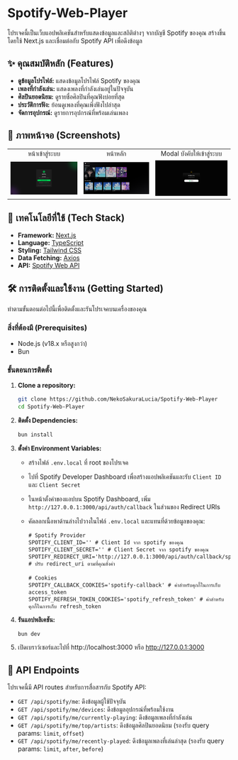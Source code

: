 # Spotify-Web-Player

โปรเจคนี้เป็นเว็บแอปพลิเคชันสำหรับแสดงข้อมูลและสถิติต่างๆ จากบัญชี Spotify ของคุณ สร้างขึ้นโดยใช้ Next.js และเชื่อมต่อกับ Spotify API เพื่อดึงข้อมูล

## ✨ คุณสมบัติหลัก (Features)

- **ดูข้อมูลโปรไฟล์:** แสดงข้อมูลโปรไฟล์ Spotify ของคุณ
- **เพลงที่กำลังเล่น:** แสดงเพลงที่กำลังเล่นอยู่ในปัจจุบัน
- **ศิลปินยอดนิยม:** ดูรายชื่อศิลปินที่คุณฟังบ่อยที่สุด
- **ประวัติการฟัง:** ย้อนดูเพลงที่คุณเพิ่งฟังไปล่าสุด
- **จัดการอุปกรณ์:** ดูรายการอุปกรณ์ที่พร้อมเล่นเพลง

## 📸 ภาพหน้าจอ (Screenshots)

<table>
  <tr>
    <td align="center">หน้าเข้าสู่ระบบ</td>
    <td align="center">หน้าหลัก</td>
    <td align="center">Modal บังคับให้เข้าสู่ระบบ</td>
  </tr>
  <tr>
    <td><img src="public/img/LoginPage.png" alt="หน้าเข้าสู่ระบบ" width="100%"></td>
    <td><img src="public/img/HomePage.png" alt="หน้าหลัก" width="100%"></td>
    <td><img src="public/img/AuthModal.png" alt="Modal ยืนยันตัวตน" width="100%"></td>
  </tr>
</table>

## 🚀 เทคโนโลยีที่ใช้ (Tech Stack)

- **Framework:** [Next.js](https://nextjs.org/)
- **Language:** [TypeScript](https://www.typescriptlang.org/)
- **Styling:** [Tailwind CSS](https://tailwindcss.com/)
- **Data Fetching:** [Axios](https://axios-http.com/)
- **API:** [Spotify Web API](https://developer.spotify.com/documentation/web-api)

## 🛠️ การติดตั้งและใช้งาน (Getting Started)

ทำตามขั้นตอนต่อไปนี้เพื่อติดตั้งและรันโปรเจคบนเครื่องของคุณ

### สิ่งที่ต้องมี (Prerequisites)

- Node.js (v18.x หรือสูงกว่า)
- Bun

### ขั้นตอนการติดตั้ง

1.  **Clone a repository:**

    ```bash
    git clone https://github.com/NekoSakuraLucia/Spotify-Web-Player
    cd Spotify-Web-Player
    ```

2.  **ติดตั้ง Dependencies:**

    ```bash
    bun install
    ```

3.  **ตั้งค่า Environment Variables:**

    - สร้างไฟล์ `.env.local` ที่ root ของโปรเจค
    - ไปที่ Spotify Developer Dashboard เพื่อสร้างแอปพลิเคชันและรับ `Client ID` และ `Client Secret`
    - ในหน้าตั้งค่าของแอปบน Spotify Dashboard, เพิ่ม `http://127.0.0.1:3000/api/auth/callback` ในส่วนของ Redirect URIs
    - คัดลอกเนื้อหาด้านล่างไปวางในไฟล์ `.env.local` และแทนที่ด้วยข้อมูลของคุณ:

        ```env
        # Spotify Provider
        SPOTIFY_CLIENT_ID='' # Client Id จาก spotify ของคุณ
        SPOTIFY_CLIENT_SECRET='' # Client Secret จาก spotify ของคุณ
        SPOTIFY_REDIRECT_URI='http://127.0.0.1:3000/api/auth/callback/spotify' # ปรับ redirect_uri ตามที่คุณตั้งค่า

        # Cookies
        SPOTIFY_CALLBACK_COOKIES='spotify-callback' # ค่าสำหรับคุกกี้ในการเก็บ access_token
        SPOTIFY_REFRESH_TOKEN_COOKIES='spotify_refresh_token' # ค่าสำหรับคุกกี้ในการเก็บ refresh_token
        ```

4.  **รันแอปพลิเคชัน:**

    ```bash
    bun dev
    ```

5.  เปิดเบราว์เซอร์และไปที่ http://localhost:3000 หรือ http://127.0.0.1:3000

## 📝 API Endpoints

โปรเจคนี้มี API routes สำหรับการสื่อสารกับ Spotify API:

- `GET /api/spotify/me`: ดึงข้อมูลผู้ใช้ปัจจุบัน
- `GET /api/spotify/me/devices`: ดึงข้อมูลอุปกรณ์ที่พร้อมใช้งาน
- `GET /api/spotify/me/currently-playing`: ดึงข้อมูลเพลงที่กำลังเล่น
- `GET /api/spotify/me/top/artists`: ดึงข้อมูลศิลปินยอดนิยม (รองรับ query params: `limit`, `offset`)
- `GET /api/spotify/me/recently-played`: ดึงข้อมูลเพลงที่เล่นล่าสุด (รองรับ query params: `limit`, `after`, `before`)
